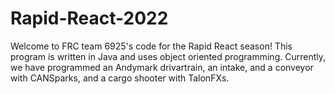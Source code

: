 # Rapid-React-2022
Welcome to FRC team 6925's code for the Rapid React season!
This program is written in Java and uses object oriented programming.
Currently, we have programmed an Andymark drivartrain, an intake, and a conveyor with CANSparks,
and a cargo shooter with TalonFXs.
